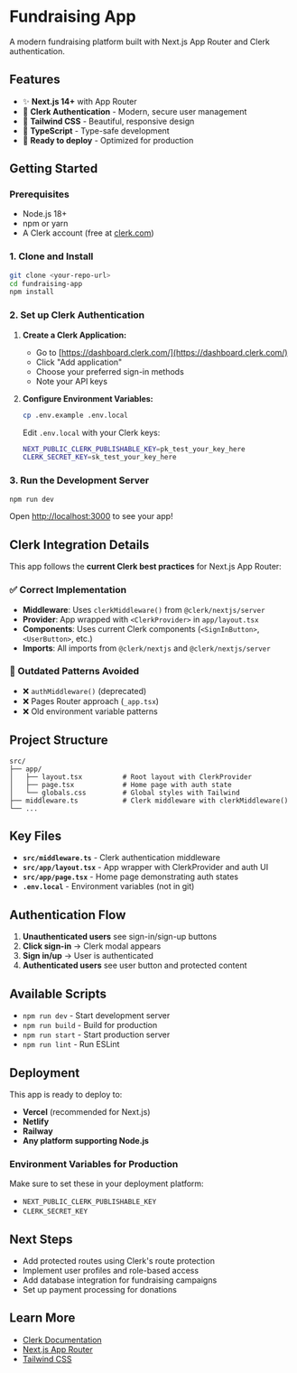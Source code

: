 # Fundraising App

A modern fundraising platform built with Next.js App Router and Clerk authentication.

## Features

- ✨ **Next.js 14+** with App Router
- 🔐 **Clerk Authentication** - Modern, secure user management
- 🎨 **Tailwind CSS** - Beautiful, responsive design
- 📱 **TypeScript** - Type-safe development
- 🚀 **Ready to deploy** - Optimized for production

## Getting Started

### Prerequisites

- Node.js 18+ 
- npm or yarn
- A Clerk account (free at [clerk.com](https://clerk.com))

### 1. Clone and Install

```bash
git clone <your-repo-url>
cd fundraising-app
npm install
```

### 2. Set up Clerk Authentication

1. **Create a Clerk Application:**
   - Go to [https://dashboard.clerk.com/](https://dashboard.clerk.com/)
   - Click "Add application"
   - Choose your preferred sign-in methods
   - Note your API keys

2. **Configure Environment Variables:**
   ```bash
   cp .env.example .env.local
   ```
   
   Edit `.env.local` with your Clerk keys:
   ```bash
   NEXT_PUBLIC_CLERK_PUBLISHABLE_KEY=pk_test_your_key_here
   CLERK_SECRET_KEY=sk_test_your_key_here
   ```

### 3. Run the Development Server

```bash
npm run dev
```

Open [http://localhost:3000](http://localhost:3000) to see your app!

## Clerk Integration Details

This app follows the **current Clerk best practices** for Next.js App Router:

### ✅ Correct Implementation

- **Middleware**: Uses `clerkMiddleware()` from `@clerk/nextjs/server`
- **Provider**: App wrapped with `<ClerkProvider>` in `app/layout.tsx`
- **Components**: Uses current Clerk components (`<SignInButton>`, `<UserButton>`, etc.)
- **Imports**: All imports from `@clerk/nextjs` and `@clerk/nextjs/server`

### 🚫 Outdated Patterns Avoided

- ❌ `authMiddleware()` (deprecated)
- ❌ Pages Router approach (`_app.tsx`)
- ❌ Old environment variable patterns

## Project Structure

```
src/
├── app/
│   ├── layout.tsx          # Root layout with ClerkProvider
│   ├── page.tsx            # Home page with auth state
│   └── globals.css         # Global styles with Tailwind
├── middleware.ts           # Clerk middleware with clerkMiddleware()
└── ...
```

## Key Files

- **`src/middleware.ts`** - Clerk authentication middleware
- **`src/app/layout.tsx`** - App wrapper with ClerkProvider and auth UI
- **`src/app/page.tsx`** - Home page demonstrating auth states
- **`.env.local`** - Environment variables (not in git)

## Authentication Flow

1. **Unauthenticated users** see sign-in/sign-up buttons
2. **Click sign-in** → Clerk modal appears
3. **Sign in/up** → User is authenticated
4. **Authenticated users** see user button and protected content

## Available Scripts

- `npm run dev` - Start development server
- `npm run build` - Build for production
- `npm run start` - Start production server
- `npm run lint` - Run ESLint

## Deployment

This app is ready to deploy to:

- **Vercel** (recommended for Next.js)
- **Netlify**
- **Railway**
- **Any platform supporting Node.js**

### Environment Variables for Production

Make sure to set these in your deployment platform:
- `NEXT_PUBLIC_CLERK_PUBLISHABLE_KEY`
- `CLERK_SECRET_KEY`

## Next Steps

- Add protected routes using Clerk's route protection
- Implement user profiles and role-based access
- Add database integration for fundraising campaigns
- Set up payment processing for donations

## Learn More

- [Clerk Documentation](https://clerk.com/docs)
- [Next.js App Router](https://nextjs.org/docs/app)
- [Tailwind CSS](https://tailwindcss.com/docs)